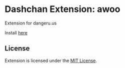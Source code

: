 # Dashchan Extension: awoo

Extension for dangeru.us

Install [here](https://github.com/dangeru/Dashchan-Extension/releases/tag/1.15)

## License

Extension is licensed under the [MIT License](LICENSE).
